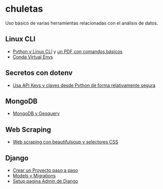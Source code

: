 # chuletas
Uso básico de varias herramientas relacionadas con el análisis de datos.
## Linux CLI
- [Python y Linux CLI](./linux_bash.ipynb) y [un PDF con comandos básicos](./Linux_Command_Line_Cheat_Sheet.pdf)
- [Conda Virtual Envs](./conda_virtual_envs.txt)
## Secretos con dotenv
- [Usa API Keys y claves desde Python de forma relativamente segura](./dotenv.txt)
## MongoDB
- [MongoDB y Geoquery](./mongodb_y_geoloc.ipynb)
## Web Scraping 
- [Web scraping con beautifulsoup y selectores CSS](./web_scraping_beautifulsoup.ipynb)
## Django
- [Crear un Proyecto paso a paso](./CS50W/04_Django/chuleta.txt)
- [Models y Migrations](./CS50W/05_SQL_Models_and_Migrations/Django_Models_and_Migrations/chuleta.txt)
- [Setup pagina Admin de Django](./CS50W/05_SQL_Models_and_Migrations/setup_django_admin_page.txt)

